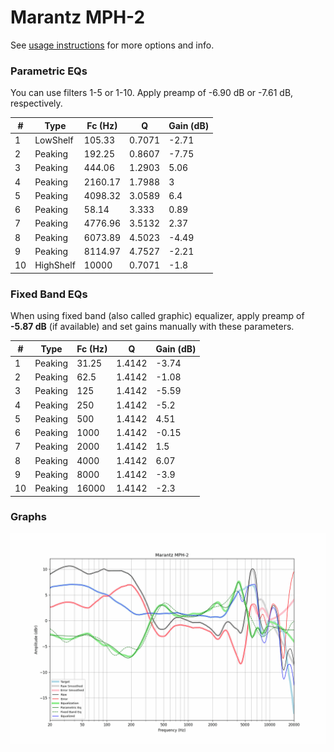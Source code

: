 # Marantz MPH-2
See [usage instructions](https://github.com/jaakkopasanen/AutoEq#usage) for more options and info.

### Parametric EQs
You can use filters 1-5 or 1-10. Apply preamp of -6.90 dB or -7.61 dB, respectively.

|   # | Type      |   Fc (Hz) |      Q |   Gain (dB) |
|-----|-----------|-----------|--------|-------------|
|   1 | LowShelf  |    105.33 | 0.7071 |       -2.71 |
|   2 | Peaking   |    192.25 | 0.8607 |       -7.75 |
|   3 | Peaking   |    444.06 | 1.2903 |        5.06 |
|   4 | Peaking   |   2160.17 | 1.7988 |        3    |
|   5 | Peaking   |   4098.32 | 3.0589 |        6.4  |
|   6 | Peaking   |     58.14 | 3.333  |        0.89 |
|   7 | Peaking   |   4776.96 | 3.5132 |        2.37 |
|   8 | Peaking   |   6073.89 | 4.5023 |       -4.49 |
|   9 | Peaking   |   8114.97 | 4.7527 |       -2.21 |
|  10 | HighShelf |  10000    | 0.7071 |       -1.8  |

### Fixed Band EQs
When using fixed band (also called graphic) equalizer, apply preamp of **-5.87 dB** (if available) and set gains manually with these parameters.

|   # | Type    |   Fc (Hz) |      Q |   Gain (dB) |
|-----|---------|-----------|--------|-------------|
|   1 | Peaking |     31.25 | 1.4142 |       -3.74 |
|   2 | Peaking |     62.5  | 1.4142 |       -1.08 |
|   3 | Peaking |    125    | 1.4142 |       -5.59 |
|   4 | Peaking |    250    | 1.4142 |       -5.2  |
|   5 | Peaking |    500    | 1.4142 |        4.51 |
|   6 | Peaking |   1000    | 1.4142 |       -0.15 |
|   7 | Peaking |   2000    | 1.4142 |        1.5  |
|   8 | Peaking |   4000    | 1.4142 |        6.07 |
|   9 | Peaking |   8000    | 1.4142 |       -3.9  |
|  10 | Peaking |  16000    | 1.4142 |       -2.3  |

### Graphs
![](./Marantz%20MPH-2.png)
